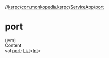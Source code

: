 //[ksrpc](../../index.md)/[com.monkopedia.ksrpc](../index.md)/[ServiceApp](index.md)/[port](port.md)



# port  
[jvm]  
Content  
val [port](port.md): [List](https://kotlinlang.org/api/latest/jvm/stdlib/kotlin.collections/-list/index.html)<[Int](https://kotlinlang.org/api/latest/jvm/stdlib/kotlin/-int/index.html)>  




